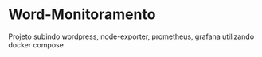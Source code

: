 # Word-Monitoramento
Projeto subindo wordpress, node-exporter, prometheus, grafana  utilizando docker compose
